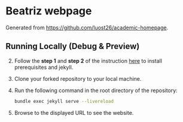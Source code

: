 # Beatriz webpage

Generated from https://github.com/luost26/academic-homepage.

## Running Locally (Debug & Preview)

2. Follow the **step 1** and **step 2** of the instruction [here](https://jekyllrb.com/docs/) to install prerequisites and jekyll.

3. Clone your forked repository to your local machine.

4. Run the following command in the root directory of the repository:

   ```bash
   bundle exec jekyll serve --livereload
   ```

5. Browse to the displayed URL to see the website.
